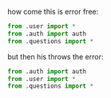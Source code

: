 how come this is  error free:
```py
from .user import *
from .auth import auth
from .questions import *
```
but then his throws the error: 
```py
from .auth import auth
from .user import *
from .questions import *
```

